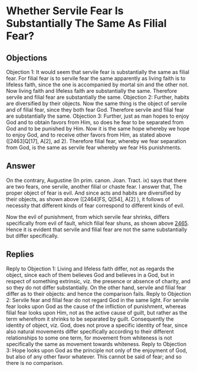 # Whether Servile Fear Is Substantially The Same As Filial Fear?
## Objections
Objection 1: It would seem that servile fear is substantially the same as filial fear. For filial fear is to servile fear the same apparently as living faith is to lifeless faith, since the one is accompanied by mortal sin and the other not. Now living faith and lifeless faith are substantially the same. Therefore servile and filial fear are substantially the same.
Objection 2: Further, habits are diversified by their objects. Now the same thing is the object of servile and of filial fear, since they both fear God. Therefore servile and filial fear are substantially the same.
Objection 3: Further, just as man hopes to enjoy God and to obtain favors from Him, so does he fear to be separated from God and to be punished by Him. Now it is the same hope whereby we hope to enjoy God, and to receive other favors from Him, as stated above ([2463]Q[17], A[2], ad 2). Therefore filial fear, whereby we fear separation from God, is the same as servile fear whereby we fear His punishments.
## Answer
On the contrary, Augustine (In prim. canon. Joan. Tract. ix) says that there are two fears, one servile, another filial or chaste fear.
I answer that, The proper object of fear is evil. And since acts and habits are diversified by their objects, as shown above ([2464]FS, Q[54], A[2] ), it follows of necessity that different kinds of fear correspond to different kinds of evil.

Now the evil of punishment, from which servile fear shrinks, differs specifically from evil of fault, which filial fear shuns, as shown above [2465](A[2]). Hence it is evident that servile and filial fear are not the same substantially but differ specifically.
## Replies
Reply to Objection 1: Living and lifeless faith differ, not as regards the object, since each of them believes God and believes in a God, but in respect of something extrinsic, viz. the presence or absence of charity, and so they do not differ substantially. On the other hand, servile and filial fear differ as to their objects: and hence the comparison fails.
Reply to Objection 2: Servile fear and filial fear do not regard God in the same light. For servile fear looks upon God as the cause of the infliction of punishment, whereas filial fear looks upon Him, not as the active cause of guilt, but rather as the term wherefrom it shrinks to be separated by guilt. Consequently the identity of object, viz. God, does not prove a specific identity of fear, since also natural movements differ specifically according to their different relationships to some one term, for movement from whiteness is not specifically the same as movement towards whiteness.
Reply to Objection 3: Hope looks upon God as the principle not only of the enjoyment of God, but also of any other favor whatever. This cannot be said of fear; and so there is no comparison.